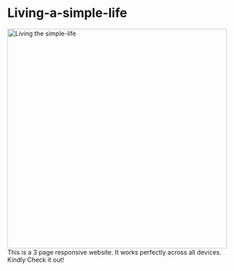 # Living-a-simple-life

<img width="498" alt="Living the simple-life" src="https://github.com/FinzyPHINZY/Living-a-simple-life/assets/102292855/947f6e31-30fd-49fe-bcfa-f0fbc945afff">
This is a 3 page responsive website. It works perfectly across all devices. Kindly Check it out!
